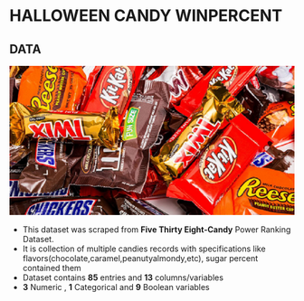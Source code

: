 # HALLOWEEN CANDY WINPERCENT
## DATA
![image1.png](HalloweenCandyWinpercent/images/halloweencandies.png)<br>
- This dataset was scraped from __Five Thirty Eight-Candy__ Power Ranking Dataset.
- It is collection  of multiple candies records with specifications like flavors(chocolate,caramel,peanutyalmondy,etc), sugar percent   contained them
- Dataset contains __85__ entries and __13__ columns/variables
- __3__ Numeric , __1__ Categorical and __9__ Boolean variables

